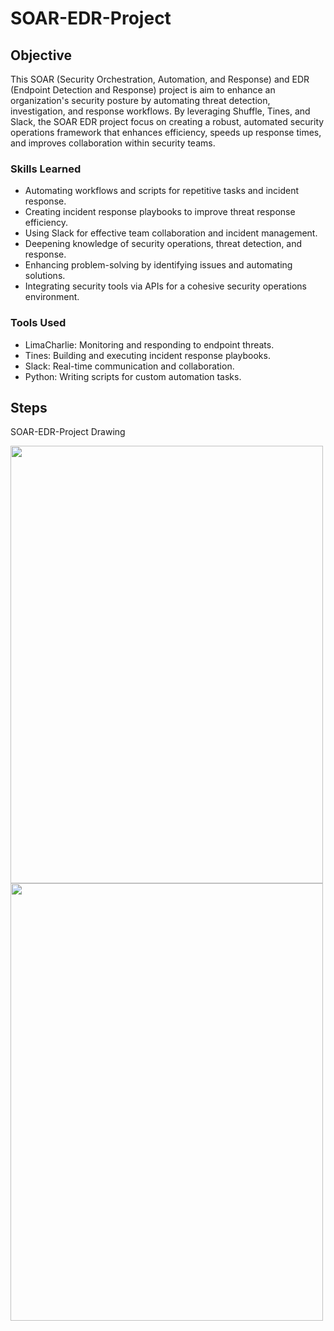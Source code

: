 # SOAR-EDR-Project

## Objective

This SOAR (Security Orchestration, Automation, and Response) and EDR (Endpoint Detection and Response) project is aim to enhance an organization's security posture by automating threat detection, investigation, and response workflows. By leveraging Shuffle, Tines, and Slack, the SOAR EDR project focus on creating a robust, automated security operations framework that enhances efficiency, speeds up response times, and improves collaboration within security teams.


### Skills Learned

- Automating workflows and scripts for repetitive tasks and incident response.
- Creating incident response playbooks to improve threat response efficiency.
- Using Slack for effective team collaboration and incident management.
- Deepening knowledge of security operations, threat detection, and response.
- Enhancing problem-solving by identifying issues and automating solutions.
- Integrating security tools via APIs for a cohesive security operations environment.

### Tools Used

- LimaCharlie: Monitoring and responding to endpoint threats.
- Tines: Building and executing incident response playbooks.
- Slack: Real-time communication and collaboration.
- Python: Writing scripts for custom automation tasks.

## Steps
SOAR-EDR-Project Drawing

<img src="https://github.com/user-attachments/assets/5f680087-4471-44ce-b47b-1c29ba1b9c30" width="500" height="700">

<img src="https://github.com/user-attachments/assets/020b5c74-7f9e-4560-97fb-b8dd18044992" width="500" height="700">



